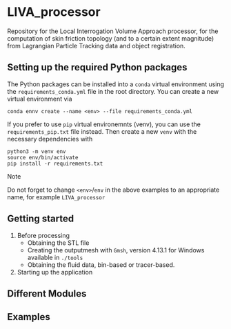 # LIVA_processor
Repository for the Local Interrogation Volume Approach processor, for the computation of skin friction topology (and to a certain extent magnitude) from Lagrangian Particle Tracking data and object registration.

## Setting up the required Python packages
The Python packages can be installed into a `conda` virtual environment using the `requirements_conda.yml` file in the root directory. You can create a new virtual environment via
```
conda ennv create --name <env> --file requirements_conda.yml
```

If you prefer to use `pip` virtual environemnts (venv), you can use the `requirements_pip.txt` file instead. Then create a new `venv` with the necessary dependencies with
```
python3 -m venv env
source env/bin/activate
pip install -r requirements.txt
```
> [!NOTE]
> Do not forget to change `<env>`/`env` in the above examples to an appropriate name, for example `LIVA_processor`

## Getting started
1. Before processing
	* Obtaining the STL file
	* Creating the outputmesh with `Gmsh`, version 4.13.1 for Windows available in `./tools`
	* Obtaining the fluid data, bin-based or tracer-based.
2. Starting up the application

## Different Modules

## Examples
